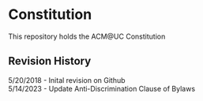 # Constitution
This repository holds the ACM@UC Constitution 

## Revision History
5/20/2018 - Inital revision on Github  
5/14/2023 - Update Anti-Discrimination Clause of Bylaws
